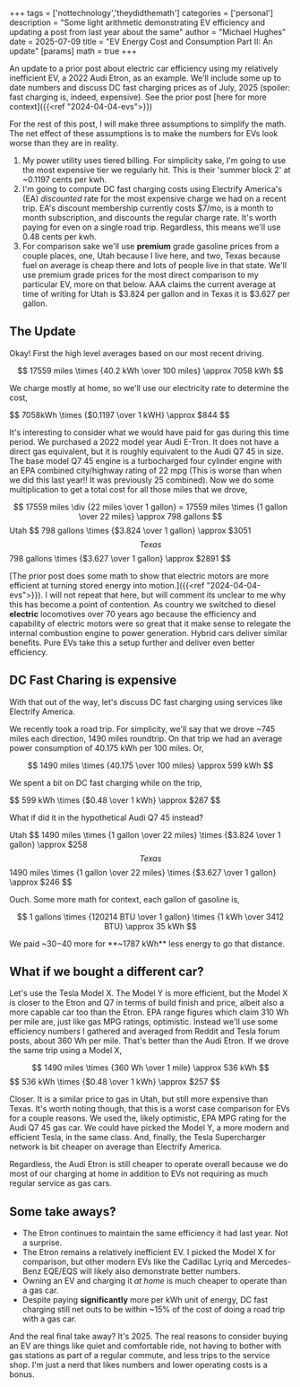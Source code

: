 +++
tags = ['nottechnology','theydidthemath']
categories = ['personal']
description = "Some light arithmetic demonstrating EV efficiency and updating a post from last year about the same"
author = "Michael Hughes"
date = 2025-07-09
title = "EV Energy Cost and Consumption Part II: An update"
[params]
    math = true
+++

An update to a prior post about electric car efficiency using my relatively inefficient EV, a 2022 Audi Etron, as an example. We'll include some up to date numbers and discuss DC fast charging prices as of July, 2025 (spoiler: fast charging is, indeed, expensive). See the prior post [here for more context]({{<ref "2024-04-04-evs">}}) 

<!--more-->

For the rest of this post, I will make three assumptions to simplify the math. The net effect of these assumptions is to make the numbers for EVs look worse than they are in reality.

1. My power utility uses tiered billing. For simplicity sake, I'm going to use the most expensive tier we regularly hit. This is their 'summer block 2' at ~0.1197 cents per kwh.
2. I'm going to compute DC fast charging costs using Electrify America's (EA) *discounted* rate for the most expensive charge we had on a recent trip. EA's discount membership currently costs $7/mo, is a month to month subscription, and discounts the regular charge rate. It's worth paying for even on a single road trip. Regardless, this means we'll use 0.48 cents per kwh.
3. For comparison sake we'll use **premium** grade gasoline prices from a couple places, one, Utah because I live here, and two, Texas because fuel on average is cheap there and lots of people live in that state. We'll use premium grade prices for the most direct comparison to my particular EV, more on that below. AAA claims the current average at time of writing for Utah is $3.824 per gallon and in Texas it is $3.627 per gallon. 

## The Update

Okay! First the high level averages based on our most recent driving.

$$
17559 miles \times {40.2 kWh \over 100 miles} \approx 7058 kWh
$$

We charge mostly at home, so we'll use our electricity rate to determine the cost,

$$
7058kWh \times {$0.1197 \over 1 kWH} \approx $844
$$

It's interesting to consider what we would have paid for gas during this time period. We purchased a 2022 model year Audi E-Tron. It does not have a direct gas equivalent, but it is roughly equivalent to the Audi Q7 45 in size. The base model Q7 45 engine is a turbocharged four cylinder engine with an EPA combined city/highway rating of 22 mpg (This is worse than when we did this last year!! It was previously 25 combined). Now we do some multiplication to get a total cost for all those miles that we drove,

$$
17559 miles \div {22 miles \over 1 gallon} = 17559 miles \times {1 gallon \over 22 miles} \approx 798 gallons
$$
Utah
$$
798 gallons \times {$3.824 \over 1 gallon} \approx $3051
$$
Texas
$$
798 gallons \times {$3.627 \over 1 gallon} \approx $2891
$$

[The prior post does some math to show that electric motors are more efficient at turning stored energy into motion.]({{<ref "2024-04-04-evs">}}). I will not repeat that here, but will comment its unclear to me why this has become a point of contention. As country we switched to diesel **electric** locomotives over 70 years ago because the efficiency and capability of electric motors were so great that it make sense to relegate the internal combustion engine to power generation. Hybrid cars deliver similar benefits. Pure EVs take this a setup further and deliver even better efficiency.

## DC Fast Charing is expensive

With that out of the way, let's discuss DC fast charging using services like Electrify America.

We recently took a road trip. For simplicity, we'll say that we drove ~745 miles each direction, 1490 miles roundtrip. On that trip we had an average power consumption of 40.175 kWh per 100 miles. Or,

$$
1490 miles \times {40.175 \over 100 miles} \approx 599 kWh
$$

We spent a bit on DC fast charging while on the trip,

$$
599 kWh \times {$0.48 \over 1 kWh} \approx $287
$$

What if did it in the hypothetical Audi Q7 45 instead? 

Utah
$$
1490 miles \times {1 gallon \over 22 miles} \times {$3.824 \over 1 gallon} \approx $258
$$
Texas
$$
1490 miles \times {1 gallon \over 22 miles} \times {$3.627 \over 1 gallon} \approx $246
$$

Ouch. Some more math for context, each gallon of gasoline is,

$$
1 gallons \times {120214 BTU \over 1 gallon} \times {1 kWh \over 3412 BTU} \approx 35 kWh
$$

We paid ~$30-$40 more for **~1787 kWh** less energy to go that distance.

## What if we bought a different car?

Let's use the Tesla Model X. The Model Y is more efficient, but the Model X is closer to the Etron and Q7 in terms of build finish and price, albeit also a more capable car too than the Etron. EPA range figures which claim 310 Wh per mile are, just like gas MPG ratings, optimistic. Instead we'll use some efficiency numbers I gathered and averaged from Reddit and Tesla forum posts, about 360 Wh per mile. That's better than the Audi Etron. If we drove the same trip using a Model X,

$$
1490 miles \times {360 Wh \over 1 mile} \approx 536 kWh
$$
$$
536 kWh \times {$0.48 \over 1 kWh} \approx $257
$$

Closer. It is a similar price to gas in Utah, but still more expensive than Texas. It's worth noting though, that this is a worst case comparison for EVs for a couple reasons. We used the, likely optimistic, EPA MPG rating for the Audi Q7 45 gas car. We could have picked the Model Y, a more modern and efficient Tesla, in the same class. And, finally, the Tesla Supercharger network is bit cheaper on average than Electrify America.

Regardless, the Audi Etron is still cheaper to operate overall because we do most of our charging at home in addition to EVs not requiring as much regular service as gas cars.

## Some take aways?

- The Etron continues to maintain the same efficiency it had last year. Not a surprise.
- The Etron remains a relatively inefficient EV. I picked the Model X for comparison, but other modern EVs like the Cadillac Lyriq and Mercedes-Benz EQE/EQS will likely also demonstrate better numbers.
- Owning an EV and charging it *at home* is much cheaper to operate than a gas car.
- Despite paying **significantly** more per kWh unit of energy, DC fast charging still net outs to be within ~15% of the cost of doing a road trip with a gas car.

And the real final take away? It's 2025. The real reasons to consider buying an EV are things like quiet and comfortable ride, not having to bother with gas stations as part of a regular commute, and less trips to the service shop. I'm just a nerd that likes numbers and lower operating costs is a bonus.